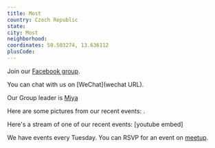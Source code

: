 ```yaml
---
title: Most
country: Czech Republic
state: 
city: Most
neighborhood: 
coordinates: 50.503274, 13.636112
plusCode:
---
```

Join our [Facebook group](https://www.facebook.com/groups/free.code.camp.most).

You can chat with us on [WeChat](wechat URL).

Our Group leader is [Miya](freecodecamp.org/miya)

Here are some pictures from our recent events:
![]().

Here's a stream of one of our recent events:
[youtube embed]

We have events every Tuesday. You can RSVP for an event on [meetup](meetupurl).
